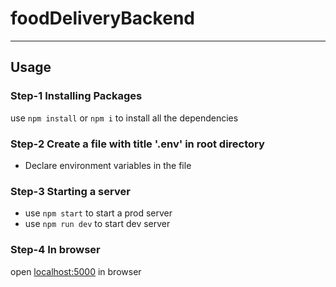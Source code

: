 # foodDeliveryBackend
----
## Usage

### Step-1 Installing Packages
use ```npm install``` or ```npm i``` to install all the dependencies

### Step-2 Create a file with title '.env' in root directory
* Declare environment variables in the file

### Step-3 Starting a server

* use ```npm start``` to start a prod server
* use ```npm run dev``` to start dev server

### Step-4 In browser
open [localhost:5000](http://localhost:5000/) in browser



